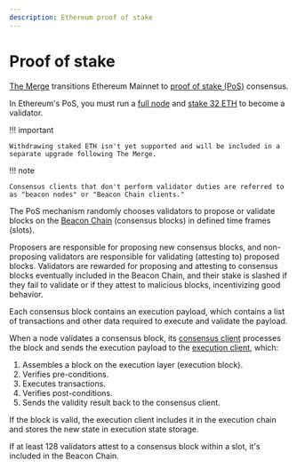 ```yaml
---
description: Ethereum proof of stake
---
```


# Proof of stake

[The Merge](Merge.md) transitions Ethereum Mainnet to
[proof of stake (PoS)](https://ethereum.org/en/developers/docs/consensus-mechanisms/pos/) consensus.

In Ethereum's PoS, you must run a [full node](Merge.md#execution-and-consensus-clients) and
[stake 32 ETH](https://ethereum.org/en/staking/) to become a validator.

!!! important

    Withdrawing staked ETH isn't yet supported and will be included in a separate upgrade following The Merge.

!!! note

    Consensus clients that don't perform validator duties are referred to as "beacon nodes" or "Beacon Chain clients."

The PoS mechanism randomly chooses validators to propose or validate blocks on the
[Beacon Chain](https://ethereum.org/en/upgrades/beacon-chain/) (consensus blocks) in defined time frames (slots).

Proposers are responsible for proposing new consensus blocks, and non-proposing validators are responsible for
validating (attesting to) proposed blocks.
Validators are rewarded for proposing and attesting to consensus blocks eventually included in the Beacon Chain, and
their stake is slashed if they fail to validate or if they attest to malicious blocks, incentivizing good behavior.

Each consensus block contains an execution payload, which contains a list of transactions and other data required to
execute and validate the payload.

When a node validates a consensus block, its [consensus client](Merge.md#execution-and-consensus-clients) processes
the block and sends the execution payload to the [execution client](Merge.md#execution-and-consensus-clients), which:

1. Assembles a block on the execution layer (execution block).
1. Verifies pre-conditions.
1. Executes transactions.
1. Verifies post-conditions.
1. Sends the validity result back to the consensus client.

If the block is valid, the execution client includes it in the execution chain and stores the new state in execution
state storage.

If at least 128 validators attest to a consensus block within a slot, it's included in the Beacon Chain.
